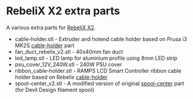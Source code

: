# RebeliX X2 extra parts
A various extra parts for [RebeliX X2](https://github.com/RepRap4U/RebeliX).

- cable-holder.stl - Extruder and hotend cable holder based on Prusa i3 MK2S [cable-holder](https://github.com/prusa3d/Original-Prusa-i3/blob/MK2S/Printed-Parts/stl/cable-holder.stl) part
- fan_duct_rebelix_v2.stl - 40x40mm fan duct
- led_lamp.stl - LED lamp for aluminium profile using 8mm LED strip
- psu_cover_12V_240W.stl - 240W PSU cover
- ribbon_cable-holder.stl - RAMPS LCD Smart Controller ribbon cable holder based on Rebelix [cable-holder](https://github.com/RepRap4U/RebeliX/blob/master/STL%20soubory/cable-holder.stl)
- spool-center_v2.stl - A modified version of original [spool-center](https://github.com/RepRap4U/RebeliX/blob/master/STL%20soubory/spool-center.stl) part (for Devil Design filament spool)
